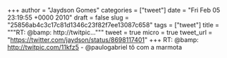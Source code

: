 
+++
author = "Jaydson Gomes"
categories = ["tweet"]
date = "Fri Feb 05 23:19:55 +0000 2010"
draft = false
slug = "25856ab4c3c17c81d1346c23f82f7ee13087c658"
tags = ["tweet"]
title = """RT: @bamp: http://twitpic..."""
tweet = true
micro = true
tweet_url = "https://twitter.com/jaydson/status/8698117401"
+++
RT: @bamp: http://twitpic.com/11kfz5 - @paulogabriel tô com a marmota
